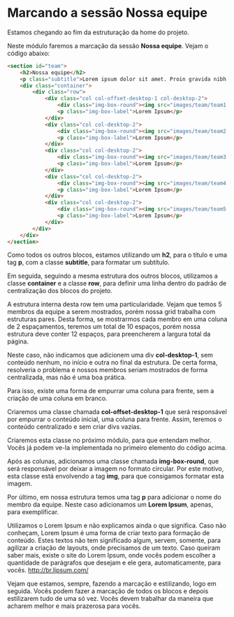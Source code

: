 # Marcando a sessão Nossa equipe

Estamos chegando ao fim da estruturação da home do projeto.

Neste módulo faremos a marcação da sessão **Nossa equipe**. Vejam o código abaixo:

```html
<section id="team">
    <h2>Nossa equipe</h2>
    <p class="subtitle">Lorem ipsum dolor sit amet. Proin gravida nibh vel velit auctor aliquet</p>
    <div class="container">
        <div class="row">
            <div class="col col-offset-desktop-1 col-desktop-2">
                <div class="img-box-round"><img src="images/team/team1.jpg" alt=""></div>
                <p class="img-box-label">Lorem Ipsum</p>
            </div>
            <div class="col col-desktop-2">
                <div class="img-box-round"><img src="images/team/team2.jpg" alt=""></div>
                <p class="img-box-label">Lorem Ipsum</p>
            </div>
            <div class="col col-desktop-2">
                <div class="img-box-round"><img src="images/team/team3.jpg" alt=""></div>
                <p class="img-box-label">Lorem Ipsum</p>
            </div>
            <div class="col col-desktop-2">
                <div class="img-box-round"><img src="images/team/team4.jpg" alt=""></div>
                <p class="img-box-label">Lorem Ipsum</p>
            </div>
            <div class="col col-desktop-2">
                <div class="img-box-round"><img src="images/team/team5.jpg" alt=""></div>
                <p class="img-box-label">Lorem Ipsum</p>
            </div>
        </div>
    </div>
</section>
```

Como todos os outros blocos, estamos utilizando um **h2**, para o título e uma tag **p**, com a classe **subtitle**, para formatar um subtítulo.

Em seguida, seguindo a mesma estrutura dos outros blocos, utilizamos a classe **container** e a classe **row**, para definir uma linha dentro do padrão de centralização dos blocos do projeto.

A estrutura interna desta row tem uma particularidade. Vejam que temos 5 membros da equipe a serem mostrados, porém nossa grid trabalha com estruturas pares. Desta forma, se mostrarmos cada membro em uma coluna de 2 espaçamentos, teremos um total de 10 espaços, porém nossa estrutura deve conter 12 espaços, para preencherem a largura total da página.

Neste caso, não indicamos que adicionem uma div **col-desktop-1**, sem conteúdo nenhum, no início e outra no final da estrutura. De certa forma, resolveria o problema e nossos membros seriam mostrados de forma centralizada, mas não é uma boa prática.

Para isso, existe uma forma de empurrar uma coluna para frente, sem a criação de uma coluna em branco.

Criaremos uma classe chamada **col-offset-desktop-1** que será responsável por empurrar o conteúdo inicial, uma coluna para frente. Assim, teremos o conteúdo centralizado e sem criar divs vazias.

Criaremos esta classe no próximo módulo, para que entendam melhor. Vocês já podem ve-la implementada no primeiro elemento do código acima.

Após as colunas, adicionamos uma classe chamada **img-box-round**, que será responsável por deixar a imagem no formato circular. Por este motivo, esta classe está envolvendo a tag **img**, para que consigamos formatar esta imagem.

Por último, em nossa estrutura temos uma tag **p** para adicionar o nome do membro da equipe. Neste caso adicionamos um **Lorem Ipsum**, apenas, para exemplificar.

Utilizamos o Lorem Ipsum e não explicamos ainda o que significa. Caso não conheçam, Lorem Ipsum é uma forma de criar texto para formação de conteúdo. Estes textos não tem significado algum, servem, somente, para agilizar a criação de layouts, onde precisamos de um texto. Caso queiram saber mais, existe o site do Lorem Ipsum, onde vocês podem escolher a quantidade de parágrafos que desejam e ele gera, automaticamente, para vocês. <http://br.lipsum.com/>

Vejam que estamos, sempre, fazendo a marcação e estilizando, logo em seguida. Vocês podem fazer a marcação de todos os blocos e depois estilizarem tudo de uma só vez. Vocês devem trabalhar da maneira que acharem melhor e mais prazerosa para vocês.